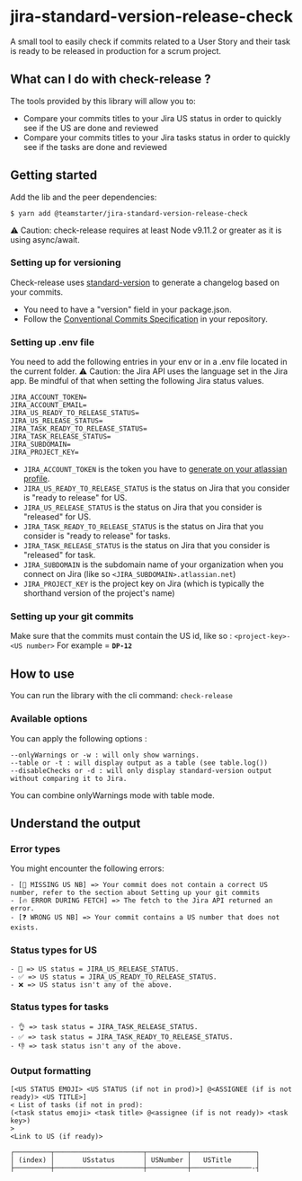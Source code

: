 # jira-standard-version-release-check

A small tool to easily check if commits related to a User Story and their task is ready to be released in production for a scrum project.

## What can I do with check-release ?

The tools provided by this library will allow you to:

- Compare your commits titles to your Jira US status in order to quickly see if the US are done and reviewed
- Compare your commits titles to your Jira tasks status in order to quickly see if the tasks are done and reviewed

## Getting started

Add the lib and the peer dependencies:

```
$ yarn add @teamstarter/jira-standard-version-release-check
```

⚠️ Caution: check-release requires at least Node v9.11.2 or greater as it is using async/await.

### Setting up for versioning

Check-release uses [standard-version](https://www.npmjs.com/package/standard-version) to generate a changelog based on your commits.
- You need to have a "version" field in your package.json.
- Follow the [Conventional Commits Specification](http://www.conventionalcommits.org) in your repository.
### Setting up .env file

You need to add the following entries in your env or in a .env file located in the current folder.
⚠️ Caution: the Jira API uses the language set in the Jira app. Be mindful of that when setting the following Jira status values.

```
JIRA_ACCOUNT_TOKEN=
JIRA_ACCOUNT_EMAIL=
JIRA_US_READY_TO_RELEASE_STATUS=
JIRA_US_RELEASE_STATUS=
JIRA_TASK_READY_TO_RELEASE_STATUS=
JIRA_TASK_RELEASE_STATUS=
JIRA_SUBDOMAIN=
JIRA_PROJECT_KEY=
```

- `JIRA_ACCOUNT_TOKEN` is the token you have to [generate on your atlassian profile](https://support.atlassian.com/atlassian-account/docs/manage-api-tokens-for-your-atlassian-account/#Create-an-API-token).
- `JIRA_US_READY_TO_RELEASE_STATUS` is the status on Jira that you consider is "ready to release" for US.
- `JIRA_US_RELEASE_STATUS` is the status on Jira that you consider is "released" for US.
- `JIRA_TASK_READY_TO_RELEASE_STATUS` is the status on Jira that you consider is "ready to release" for tasks.
- `JIRA_TASK_RELEASE_STATUS` is the status on Jira that you consider is "released" for task.
- `JIRA_SUBDOMAIN` is the subdomain name of your organization when you connect on Jira (like so `<JIRA_SUBDOMAIN>.atlassian.net`)
- `JIRA_PROJECT_KEY` is the project key on Jira (which is typically the shorthand version of the project's name)

### Setting up your git commits

Make sure that the commits must contain the US id, like so : `<project-key>-<US number>`
For example = **`DP-12`**

## How to use

You can run the library with the cli command: `check-release`

### Available options

You can apply the following options :

```
--onlyWarnings or -w : will only show warnings.
--table or -t : will display output as a table (see table.log())
--disableChecks or -d : will only display standard-version output without comparing it to Jira.
```

You can combine onlyWarnings mode with table mode.

## Understand the output

### Error types

You might encounter the following errors:

    - [🚨 MISSING US NB] => Your commit does not contain a correct US number, refer to the section about Setting up your git commits
    - [🔥 ERROR DURING FETCH] => The fetch to the Jira API returned an error.
    - [❓ WRONG US NB] => Your commit contains a US number that does not exists.

### Status types for US

    - 🚀 => US status = JIRA_US_RELEASE_STATUS.
    - ✅ => US status = JIRA_US_READY_TO_RELEASE_STATUS.
    - ❌ => US status isn't any of the above.

### Status types for tasks

    - 👌 => task status = JIRA_TASK_RELEASE_STATUS.
    - ✅ => task status = JIRA_TASK_READY_TO_RELEASE_STATUS.
    - 👎 => task status isn't any of the above.

### Output formatting

```
[<US STATUS EMOJI> <US STATUS (if not in prod)>] @<ASSIGNEE (if is not ready)> <US TITLE>]
< List of tasks (if not in prod):
(<task status emoji> <task title> @<assignee (if is not ready)> <task key>)
>
<Link to US (if ready)>
```

```
┌─────────┬──────────────────────┬──────────┬────────────────┐
│ (index) │       USstatus       │ USNumber │   USTitle      │
├─────────┼──────────────────────┼──────────┼───────────────-┤
```
